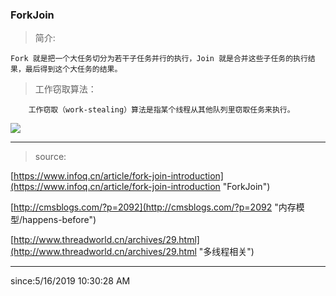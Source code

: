 


### ForkJoin ###

> 简介:

	Fork 就是把一个大任务切分为若干子任务并行的执行，Join 就是合并这些子任务的执行结果，最后得到这个大任务的结果。
	
	

> 工作窃取算法：


		工作窃取（work-stealing）算法是指某个线程从其他队列里窃取任务来执行。

![](https://static001.infoq.cn/resource/image/5f/ca/5fcb634bbd48d722952ff2c9340892ca.png)


----------

> source: 

[https://www.infoq.cn/article/fork-join-introduction](https://www.infoq.cn/article/fork-join-introduction "ForkJoin")

[http://cmsblogs.com/?p=2092](http://cmsblogs.com/?p=2092 "内存模型/happens-before")

[http://www.threadworld.cn/archives/29.html](http://www.threadworld.cn/archives/29.html "多线程相关")


----------

since:5/16/2019 10:30:28 AM 
